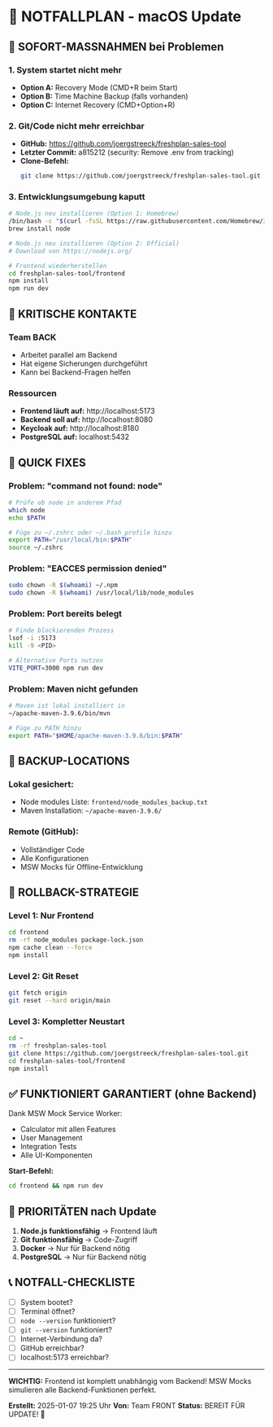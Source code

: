 # 🚨 NOTFALLPLAN - macOS Update

## 🔴 SOFORT-MASSNAHMEN bei Problemen

### 1. System startet nicht mehr
- **Option A:** Recovery Mode (CMD+R beim Start)
- **Option B:** Time Machine Backup (falls vorhanden)
- **Option C:** Internet Recovery (CMD+Option+R)

### 2. Git/Code nicht mehr erreichbar
- **GitHub:** https://github.com/joergstreeck/freshplan-sales-tool
- **Letzter Commit:** a815212 (security: Remove .env from tracking)
- **Clone-Befehl:** 
  ```bash
  git clone https://github.com/joergstreeck/freshplan-sales-tool.git
  ```

### 3. Entwicklungsumgebung kaputt
```bash
# Node.js neu installieren (Option 1: Homebrew)
/bin/bash -c "$(curl -fsSL https://raw.githubusercontent.com/Homebrew/install/HEAD/install.sh)"
brew install node

# Node.js neu installieren (Option 2: Official)
# Download von https://nodejs.org/

# Frontend wiederherstellen
cd freshplan-sales-tool/frontend
npm install
npm run dev
```

## 📱 KRITISCHE KONTAKTE

### Team BACK
- Arbeitet parallel am Backend
- Hat eigene Sicherungen durchgeführt
- Kann bei Backend-Fragen helfen

### Ressourcen
- **Frontend läuft auf:** http://localhost:5173
- **Backend soll auf:** http://localhost:8080
- **Keycloak auf:** http://localhost:8180
- **PostgreSQL auf:** localhost:5432

## 🔧 QUICK FIXES

### Problem: "command not found: node"
```bash
# Prüfe ob node in anderem Pfad
which node
echo $PATH

# Füge zu ~/.zshrc oder ~/.bash_profile hinzu
export PATH="/usr/local/bin:$PATH"
source ~/.zshrc
```

### Problem: "EACCES permission denied"
```bash
sudo chown -R $(whoami) ~/.npm
sudo chown -R $(whoami) /usr/local/lib/node_modules
```

### Problem: Port bereits belegt
```bash
# Finde blockierenden Prozess
lsof -i :5173
kill -9 <PID>

# Alternative Ports nutzen
VITE_PORT=3000 npm run dev
```

### Problem: Maven nicht gefunden
```bash
# Maven ist lokal installiert in
~/apache-maven-3.9.6/bin/mvn

# Füge zu PATH hinzu
export PATH="$HOME/apache-maven-3.9.6/bin:$PATH"
```

## 💾 BACKUP-LOCATIONS

### Lokal gesichert:
- Node modules Liste: `frontend/node_modules_backup.txt`
- Maven Installation: `~/apache-maven-3.9.6/`

### Remote (GitHub):
- Vollständiger Code
- Alle Konfigurationen
- MSW Mocks für Offline-Entwicklung

## 🔄 ROLLBACK-STRATEGIE

### Level 1: Nur Frontend
```bash
cd frontend
rm -rf node_modules package-lock.json
npm cache clean --force
npm install
```

### Level 2: Git Reset
```bash
git fetch origin
git reset --hard origin/main
```

### Level 3: Kompletter Neustart
```bash
cd ~
rm -rf freshplan-sales-tool
git clone https://github.com/joergstreeck/freshplan-sales-tool.git
cd freshplan-sales-tool/frontend
npm install
```

## ✅ FUNKTIONIERT GARANTIERT (ohne Backend)

Dank MSW Mock Service Worker:
- Calculator mit allen Features
- User Management
- Integration Tests
- Alle UI-Komponenten

**Start-Befehl:**
```bash
cd frontend && npm run dev
```

## 🎯 PRIORITÄTEN nach Update

1. **Node.js funktionsfähig** → Frontend läuft
2. **Git funktionsfähig** → Code-Zugriff
3. **Docker** → Nur für Backend nötig
4. **PostgreSQL** → Nur für Backend nötig

## 📞 NOTFALL-CHECKLISTE

- [ ] System bootet?
- [ ] Terminal öffnet?
- [ ] `node --version` funktioniert?
- [ ] `git --version` funktioniert?
- [ ] Internet-Verbindung da?
- [ ] GitHub erreichbar?
- [ ] localhost:5173 erreichbar?

---

**WICHTIG:** Frontend ist komplett unabhängig vom Backend!
MSW Mocks simulieren alle Backend-Funktionen perfekt.

**Erstellt:** 2025-01-07 19:25 Uhr
**Von:** Team FRONT
**Status:** BEREIT FÜR UPDATE! 🚀